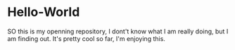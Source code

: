 # Hello-World
SO this is my openning repository, I dont't know what I am really doing, but I am finding out. 
It's pretty cool so far, I'm enjoying this.
